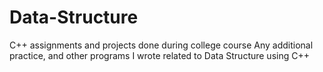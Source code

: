 # Data-Structure
C++ assignments and projects done during college course
Any additional practice, and other programs I wrote related to Data Structure using C++
